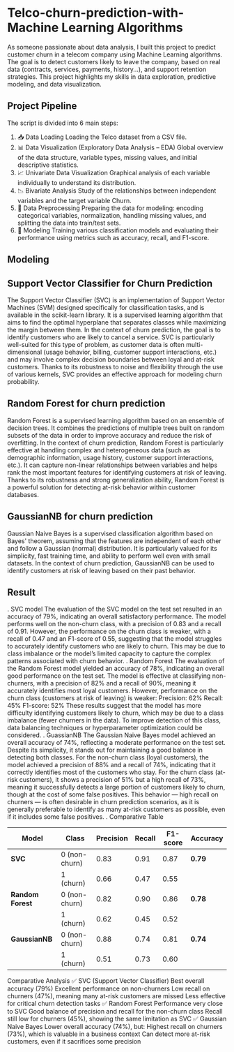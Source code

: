 # Telco-churn-prediction-with-Machine Learning Algorithms
As someone passionate about data analysis, I built this project to predict customer churn in a telecom company using Machine Learning algorithms.
The goal is to detect customers likely to leave the company, based on real data (contracts, services, payments, history...), and support retention strategies.
This project highlights my skills in data exploration, predictive modeling, and data visualization.
## Project Pipeline
The script is divided into 6 main steps:
1. 📥 Data Loading
Loading the Telco dataset from a CSV file.
2. 📊 Data Visualization (Exploratory Data Analysis – EDA)
Global overview of the data structure, variable types, missing values, and initial descriptive statistics.
3. 📈 Univariate Data Visualization
Graphical analysis of each variable individually to understand its distribution.
4. 📉 Bivariate Analysis
Study of the relationships between independent variables and the target variable Churn.
5. 🧹 Data Preprocessing
Preparing the data for modeling: encoding categorical variables, normalization, handling missing values, and splitting the data into train/test sets.
6. 🤖 Modeling
Training various classification models and evaluating their performance using metrics such as accuracy, recall, and F1-score.

## Modeling

## Support Vector Classifier for Churn Prediction
The Support Vector Classifier (SVC) is an implementation of Support Vector Machines (SVM) designed specifically for classification tasks, and is available in the scikit-learn library. It is a supervised learning algorithm that aims to find the optimal hyperplane that separates classes while maximizing the margin between them.
In the context of churn prediction, the goal is to identify customers who are likely to cancel a service. SVC is particularly well-suited for this type of problem, as customer data is often multi-dimensional (usage behavior, billing, customer support interactions, etc.) and may involve complex decision boundaries between loyal and at-risk customers.
Thanks to its robustness to noise and flexibility through the use of various kernels, SVC provides an effective approach for modeling churn probability.
## Random Forest for churn prediction 
Random Forest is a supervised learning algorithm based on an ensemble of decision trees. It combines the predictions of multiple trees built on random subsets of the data in order to improve accuracy and reduce the risk of overfitting.
In the context of churn prediction, Random Forest is particularly effective at handling complex and heterogeneous data (such as demographic information, usage history, customer support interactions, etc.). It can capture non-linear relationships between variables and helps rank the most important features for identifying customers at risk of leaving.
Thanks to its robustness and strong generalization ability, Random Forest is a powerful solution for detecting at-risk behavior within customer databases.
## GaussianNB for churn prediction 
Gaussian Naive Bayes is a supervised classification algorithm based on Bayes' theorem, assuming that the features are independent of each other and follow a Gaussian (normal) distribution. It is particularly valued for its simplicity, fast training time, and ability to perform well even with small datasets.
In the context of churn prediction, GaussianNB can be used to identify customers at risk of leaving based on their past behavior.

## Result
. SVC model
The evaluation of the SVC model on the test set resulted in an accuracy of 79%, indicating an overall satisfactory performance. The model performs well on the non-churn class, with a precision of 0.83 and a recall of 0.91.
However, the performance on the churn class is weaker, with a recall of 0.47 and an F1-score of 0.55, suggesting that the model struggles to accurately identify customers who are likely to churn. This may be due to class imbalance or the model’s limited capacity to capture the complex patterns associated with churn behavior.
. Random Forest 
The evaluation of the Random Forest model yielded an accuracy of 78%, indicating an overall good performance on the test set. The model is effective at classifying non-churners, with a precision of 82% and a recall of 90%, meaning it accurately identifies most loyal customers.
However, performance on the churn class (customers at risk of leaving) is weaker:
Precision: 62%
Recall: 45%
F1-score: 52%
These results suggest that the model has more difficulty identifying customers likely to churn, which may be due to a class imbalance (fewer churners in the data). To improve detection of this class, data balancing techniques or hyperparameter optimization could be considered.
. GuassianNB 
The Gaussian Naive Bayes model achieved an overall accuracy of 74%, reflecting a moderate performance on the test set. Despite its simplicity, it stands out for maintaining a good balance in detecting both classes.
For the non-churn class (loyal customers), the model achieved a precision of 88% and a recall of 74%, indicating that it correctly identifies most of the customers who stay.
For the churn class (at-risk customers), it shows a precision of 51% but a high recall of 73%, meaning it successfully detects a large portion of customers likely to churn, though at the cost of some false positives.
This behavior — high recall on churners — is often desirable in churn prediction scenarios, as it is generally preferable to identify as many at-risk customers as possible, even if it includes some false positives.
.  Comparative Table

| Model             | Class         | Precision | Recall | F1-score | Accuracy |
| ----------------- | ------------- | --------- | ------ | -------- | -------- |
| **SVC**           | 0 (non-churn) | 0.83      | 0.91   | 0.87     | **0.79** |
|                   | 1 (churn)     | 0.66      | 0.47   | 0.55     |          |
| **Random Forest** | 0 (non-churn) | 0.82      | 0.90   | 0.86     | **0.78** |
|                   | 1 (churn)     | 0.62      | 0.45   | 0.52     |          |
| **GaussianNB**    | 0 (non-churn) | 0.88      | 0.74   | 0.81     | **0.74** |
|                   | 1 (churn)     | 0.51      | 0.73   | 0.60     |          |

 Comparative Analysis
 ✅ SVC (Support Vector Classifier)
Best overall accuracy (79%)
Excellent performance on non-churners
Low recall on churners (47%), meaning many at-risk customers are missed
Less effective for critical churn detection tasks
✅ Random Forest
Performance very close to SVC
Good balance of precision and recall for the non-churn class
Recall still low for churners (45%), showing the same limitation as SVC
✅ Gaussian Naive Bayes
Lower overall accuracy (74%), but:
Highest recall on churners (73%), which is valuable in a business context
Can detect more at-risk customers, even if it sacrifices some precision








